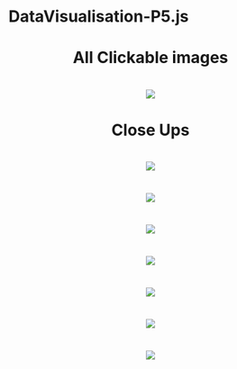 # DataVisualisation-P5.js
<div align="center">
  <h1>All Clickable images<h1/>
  <img src="https://user-images.githubusercontent.com/99216210/227668057-1f40a5f1-f23a-49d6-9f5f-5b4ebde0ac99.png">
  <br>
  <h1>Close Ups<h1/>
  <img src="https://user-images.githubusercontent.com/99216210/227669520-945f6496-cc24-4d70-a986-e4695812c843.png">
  <br>
  <img style="margin-top: 40px" src="https://user-images.githubusercontent.com/99216210/227668581-94fea0b8-6bd6-40f2-992f-be1d2912da0c.png">
  <br>
  <img style="margin-top: 40px" src="https://user-images.githubusercontent.com/99216210/227668746-916ccbb5-ac13-4284-b945-b22444823348.png">
  <br>
  <img style="margin-top: 40px" src="https://user-images.githubusercontent.com/99216210/227668792-14dd0102-427f-4563-9e1e-15abfe4a5ae6.png">
  <br>
  <img style="margin-top: 40px" src="https://user-images.githubusercontent.com/99216210/227668792-14dd0102-427f-4563-9e1e-15abfe4a5ae6.png">
  <br>
  <img style="margin-top: 40px" src="https://user-images.githubusercontent.com/99216210/227669305-eee561ae-9461-4ff9-bd27-d61b96265e28.png">
  <br>
  <img style="margin-top: 40px" src=" https://user-images.githubusercontent.com/99216210/227667869-5145476f-5597-4366-992e-0f96b9764354.png">
  <br>
</div>
